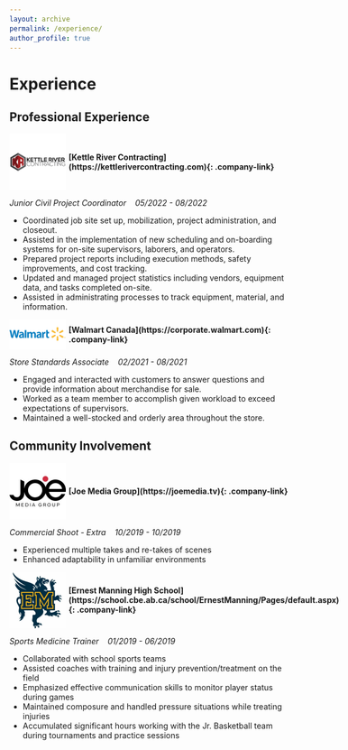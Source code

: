 ```yaml
---
layout: archive
permalink: /experience/
author_profile: true
---
```


<style>
.company-link {
  text-decoration: none;
  font-weight: bold;
  display: flex;
  align-items: center;
}

.company-logo {
  max-width: 100px; /* Adjust the size as needed */
  margin-right: 5px; /* Add spacing between the image and the text */
  float: left; /* Float the image to the left */
}
</style>

# Experience
## Professional Experience

<div class="company-link">
  <img src="/images/KRC.jpg" alt="KRC Logo" class="company-logo">
  [Kettle River Contracting](https://kettlerivercontracting.com){: .company-link}
</div>

*Junior Civil Project Coordinator*&nbsp;&nbsp;&nbsp;
*05/2022 - 08/2022*

- Coordinated job site set up, mobilization, project administration, and closeout.
- Assisted in the implementation of new scheduling and on-boarding systems for on-site supervisors, laborers,
  and operators.
- Prepared project reports including execution methods, safety improvements, and cost tracking.
- Updated and managed project statistics including vendors, equipment data, and tasks completed on-site.
- Assisted in administrating processes to track equipment, material, and information.

<div class="company-link">
  <img src="/images/Walmart.jpg" alt="Walmart Logo" class="company-logo">
  [Walmart Canada](https://corporate.walmart.com){: .company-link}
</div>

*Store Standards Associate*&nbsp;&nbsp;&nbsp;
*02/2021 - 08/2021*

- Engaged and interacted with customers to answer questions and provide information about merchandise
  for sale.
- Worked as a team member to accomplish given workload to exceed expectations of supervisors.
- Maintained a well-stocked and orderly area throughout the store.

## Community Involvement

<div class="company-link">
  <img src="/images/joe.jpeg" alt="Joe Media Group Logo" class="company-logo">
  [Joe Media Group](https://joemedia.tv){: .company-link}
</div>

*Commercial Shoot - Extra*&nbsp;&nbsp;&nbsp;
*10/2019 - 10/2019*

- Experienced multiple takes and re-takes of scenes
- Enhanced adaptability in unfamiliar environments

<div class="company-link">
  <img src="/images/emhs.jpg" alt="EMHS Logo" class="company-logo">
  [Ernest Manning High School](https://school.cbe.ab.ca/school/ErnestManning/Pages/default.aspx){: .company-link}
</div>

*Sports Medicine Trainer*&nbsp;&nbsp;&nbsp;
*01/2019 - 06/2019*

- Collaborated with school sports teams
- Assisted coaches with training and injury prevention/treatment on the field
- Emphasized effective communication skills to monitor player status during games
- Maintained composure and handled pressure situations while treating injuries
- Accumulated significant hours working with the Jr. Basketball team during tournaments and practice sessions
